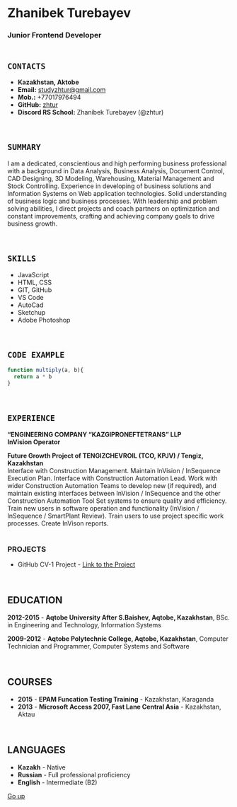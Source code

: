 <a id="anchor"></a>
# Zhanibek Turebayev<br />

### Junior Frontend Developer<br /><br />

## `CONTACTS`

- **Kazakhstan, Aktobe**
- **Email:** studyzhtur@gmail.com
- **Mob.:** +77017976494
- **GitHub:** [zhtur](https://github.com/zhtur)
- **Discord RS School:** Zhanibek Turebayev (@zhtur)

<br />

## `SUMMARY`

I am a dedicated, conscientious and high performing business professional with a background in Data Analysis, Business Analysis, Document Control, CAD Designing, 3D Modeling, Warehousing, Material Management and Stock Controlling. Experience in developing of business solutions and Information Systems on Web application technologies. Solid understanding of business logic and business processes. With leadership and problem solving abilities, I direct projects and coach partners on optimization and constant improvements, crafting and achieving company goals to drive business growth.

<br />

## `SKILLS`

- JavaScript
- HTML, CSS
- GIT, GitHub
- VS Code
- AutoCad
- Sketchup
- Adobe Photoshop

<br />

## `CODE EXAMPLE`

```Javascript
function multiply(a, b){
  return a * b
}
```

<br />

## `EXPERIENCE`

**“ENGINEERING COMPANY “KAZGIPRONEFTETRANS” LLP**<br />
**InVision Operator**

**Future Growth Project of TENGIZCHEVROIL (TCO, KPJV) / Tengiz, Kazakhstan**<br />
Interface with Construction Management. Maintain InVision / InSequence Execution Plan. Interface with Construction Automation Lead. Work with wider Construction Automation Teams to develop new (if required), and maintain existing interfaces between InVision / InSequence and the other Construction Automation Tool Set systems to ensure quality and efficiency. Train new users in software operation and functionality (InVision / InSequence / SmartPlant Review). Train users to use project specific work processes. Create InVison reports. 
<br /><br />

### PROJECTS 

- GitHub CV-1 Project - [Link to the Project](https://zhtur.github.io/rsschool-cv/cv)


<br />

## EDUCATION

**2012-2015** - **Aqtobe University After S.Baishev, Aqtobe, Kazakhstan**, BSc. in Engineering and Technology, Information Systems


**2009-2012** - **Aqtobe Polytechnic College, Aqtobe, Kazakhstan**, Computer Technician and Programmer, Computer Systems and Software

<br />

## COURSES

- **2015** - **EPAM Funcation Testing Training** - Kazakhstan, Karaganda
- **2013** - **Microsoft Access 2007, Fast Lane Central Asia** - Kazakhstan, Aktau

<br />

## LANGUAGES

- **Kazakh** - Native
- **Russian** - Full professional proficiency
- **English** - Intermediate (B2)

[Go up](#anchor)
